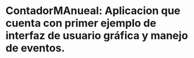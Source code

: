 # ContadorMAnueal: Aplicacion que cuenta con primer ejemplo de interfaz de usuario gráfica y manejo de eventos.
